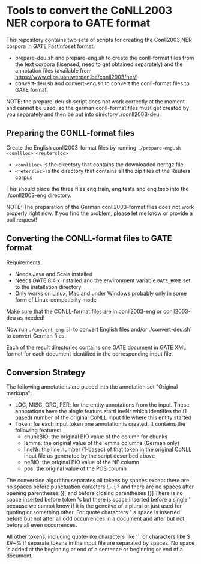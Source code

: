 # Tools to convert the CoNLL2003 NER corpora to GATE format

This repository contains two sets of scripts for creating the Conll2003 NER corpora
in GATE FastInfoset format: 
* prepare-deu.sh and prepare-eng.sh to create the conll-format files from
  the text corpora (licensed, need to get obtained separately) and the annotation files 
  (available from https://www.clips.uantwerpen.be/conll2003/ner/)
* convert-deu.sh and convert-eng.sh to convert the conll-format files to GATE format.

NOTE: the prepare-deu.sh script does not work correctly at the moment and cannot be 
used, so the german conll-format files must get created by you separately and then
be put into directory ./conll2003-deu.

## Preparing the CONLL-format files

Create the English conll2003-format files by running `./prepare-eng.sh <conllloc> <reutersloc>`
* `<conllloc>` is the directory that contains the downloaded ner.tgz file
* `<retersloc>` is the directory that contains all the zip files of the Reuters corpus

This should place the three files eng.train, eng.testa and eng.tesb into the 
./conll2003-eng directory.

NOTE: The preparation of the German conll2003-format files does not work properly right now.
If you find the problem, please let me know or provide a pull request!

## Converting the CONLL-format files to GATE format

Requirements:
* Needs Java and Scala installed
* Needs GATE 8.4.x installed and the environment variable `GATE_HOME` set to the installation directory
* Only works on Linux, Mac and under Windows probably only in some form of Linux-compatibiity mode

Make sure that the CONLL-format files are in conll2003-eng or conll2003-deu as needed!

Now run `./convert-eng.sh` to convert English files and/or ./convert-deu.sh` to convert German files.

Each of the result directories contains one GATE document in GATE XML format for each document identified in the corresponding input file. 

## Conversion Strategy

The following annotations are placed into the annotation set "Original markups":
* LOC, MISC, ORG, PER: for the entity annotations from the input. These annotations have the single feature startLineNr which identifies the (1-based) number of the original CoNLL input file where this entity started
* Token: for each input token one annotation is created. It contains the following features:
  * chunkBIO: the original BIO value of the column for chunks
  * lemma: the original value of the lemma columns (German only)
  * lineNr: the line number (1-based) of that token in the original CoNLL input file as generated by the script described above
  * neBIO: the original BIO value of the NE column
  * pos: the original value of the POS column

The conversion algorithm separates all tokens by spaces except there are no spaces before punctuation caracters !,-.:;? and 
there are no spaces after opening parentheses ({[ and before closing parentheses )}]
There is no space inserted before token 's but there is space inserted before a single ' because we cannot know if it is
the genetive of a plural or just used for quoting or something other.
For quote characters " a space is inserted before but not after all odd occurrences in a document and after but not before
all even occurrences.

All other tokens, including quote-like characters like '`, or characters like $£#~% if separate tokens in the input file are separated by 
spaces.
No space is added at the beginning or end of a sentence or beginning or end of a document.
